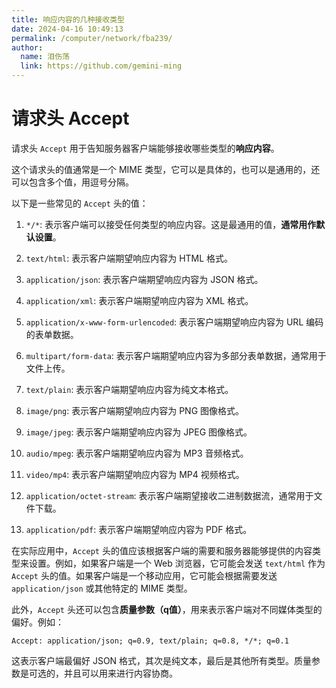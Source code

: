 ```yaml
---
title: 响应内容的几种接收类型
date: 2024-04-16 10:49:13
permalink: /computer/network/fba239/
author: 
  name: 泪伤荡
  link: https://github.com/gemini-ming
---
```

# 请求头 Accept

请求头 `Accept` 用于告知服务器客户端能够接收哪些类型的**响应内容**。

这个请求头的值通常是一个 MIME 类型，它可以是具体的，也可以是通用的，还可以包含多个值，用逗号分隔。

以下是一些常见的 `Accept` 头的值：

1. `*/*`: 表示客户端可以接受任何类型的响应内容。这是最通用的值，**通常用作默认设置**。

2. `text/html`: 表示客户端期望响应内容为 HTML 格式。

3. `application/json`: 表示客户端期望响应内容为 JSON 格式。

4. `application/xml`: 表示客户端期望响应内容为 XML 格式。

5. `application/x-www-form-urlencoded`: 表示客户端期望响应内容为 URL 编码的表单数据。

6. `multipart/form-data`: 表示客户端期望响应内容为多部分表单数据，通常用于文件上传。

7. `text/plain`: 表示客户端期望响应内容为纯文本格式。

8. `image/png`: 表示客户端期望响应内容为 PNG 图像格式。

9. `image/jpeg`: 表示客户端期望响应内容为 JPEG 图像格式。

10. `audio/mpeg`: 表示客户端期望响应内容为 MP3 音频格式。

11. `video/mp4`: 表示客户端期望响应内容为 MP4 视频格式。

12. `application/octet-stream`: 表示客户端期望接收二进制数据流，通常用于文件下载。

13. `application/pdf`: 表示客户端期望响应内容为 PDF 格式。

在实际应用中，`Accept` 头的值应该根据客户端的需要和服务器能够提供的内容类型来设置。例如，如果客户端是一个 Web 浏览器，它可能会发送 `text/html` 作为 `Accept` 头的值。如果客户端是一个移动应用，它可能会根据需要发送 `application/json` 或其他特定的 MIME 类型。

此外，`Accept` 头还可以包含**质量参数（q值）**，用来表示客户端对不同媒体类型的偏好。例如：

```
Accept: application/json; q=0.9, text/plain; q=0.8, */*; q=0.1
```

这表示客户端最偏好 JSON 格式，其次是纯文本，最后是其他所有类型。质量参数是可选的，并且可以用来进行内容协商。